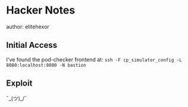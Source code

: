 # Hacker Notes

author: elitehexor

## Initial Access

I've found the pod-checker frontend at: `ssh -F cp_simulator_config -L 8080:localhost:8080 -N bastion`

## Exploit

¯\_(ツ)_/¯